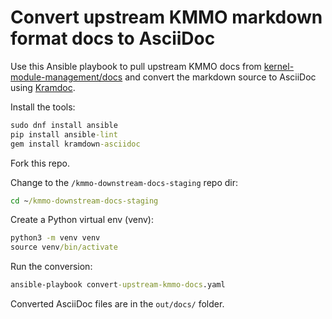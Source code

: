 # Convert upstream KMMO markdown format docs to AsciiDoc

Use this Ansible playbook to pull upstream KMMO docs from [kernel-module-management/docs](https://github.com/rh-ecosystem-edge/kernel-module-management/tree/main/docs) and convert the markdown source to AsciiDoc using [Kramdoc](https://github.com/asciidoctor/kramdown-asciidoc).

Install the tools: 

```cmd
sudo dnf install ansible
pip install ansible-lint
gem install kramdown-asciidoc
```

Fork this repo.

Change to the `/kmmo-downstream-docs-staging` repo dir:

```cmd
cd ~/kmmo-downstream-docs-staging
```

Create a Python virtual env (venv): 

```cmd
python3 -m venv venv
source venv/bin/activate
```

Run the conversion:

```cmd
ansible-playbook convert-upstream-kmmo-docs.yaml
```

Converted AsciiDoc files are in the `out/docs/` folder.

